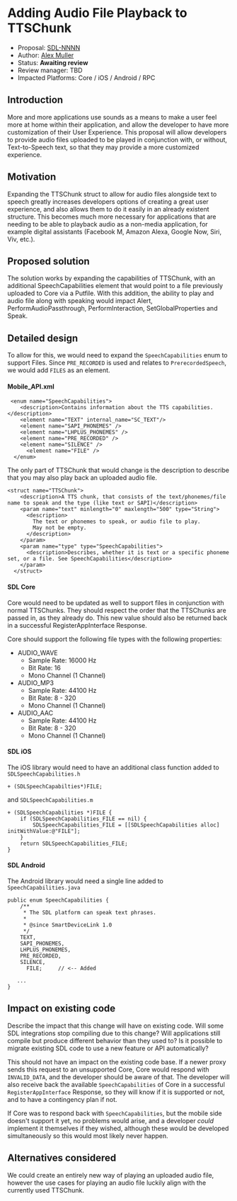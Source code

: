# Adding Audio File Playback to TTSChunk

* Proposal: [SDL-NNNN](NNNN-filename.md)
* Author: [Alex Muller](https://github.com/asm09fsu)
* Status: **Awaiting review**
* Review manager: TBD
* Impacted Platforms: Core / iOS / Android / RPC

## Introduction

More and more applications use sounds as a means to make a user feel more at home within their application, and allow the developer to have more customization of their User Experience. This proposal will allow developers to provide audio files uploaded to be played in conjunction with, or without, Text-to-Speech text, so that they may provide a more customized experience.

## Motivation

Expanding the TTSChunk struct to allow for audio files alongside text to speech greatly increases developers options of creating a great user experience, and also allows them to do it easily in an already existent structure. This becomes much more necessary for applications that are needing to be able to playback audio as a non-media application, for example digital assistants (Facebook M, Amazon Alexa, Google Now, Siri, Viv, etc.).

## Proposed solution

The solution works by expanding the capabilities of TTSChunk, with an additional SpeechCapabilities element that would point to a file previously uploaded to Core via a Putfile. With this addition, the ability to play and audio file along with speaking would impact  Alert, PerformAudioPassthrough, PerformInteraction, SetGlobalProperties and Speak.

## Detailed design

To allow for this, we would need to expand the `SpeechCapabilities` enum to support Files. Since `PRE_RECORDED` is used and relates to `PrerecordedSpeech`, we would add `FILES` as an element.

#### Mobile_API.xml
```
 <enum name="SpeechCapabilities">
    <description>Contains information about the TTS capabilities.</description>
    <element name="TEXT" internal_name="SC_TEXT"/>
    <element name="SAPI_PHONEMES" />
    <element name="LHPLUS_PHONEMES" />
    <element name="PRE_RECORDED" />
    <element name="SILENCE" />
	  <element name="FILE" />
  </enum>
```

The only part of TTSChunk that would change is the description to describe that you may also play back an uploaded audio file.
```
<struct name="TTSChunk">
    <description>A TTS chunk, that consists of the text/phonemes/file name to speak and the type (like text or SAPI)</description>
    <param name="text" minlength="0" maxlength="500" type="String">
      <description>
      	The text or phonemes to speak, or audio file to play.
      	May not be empty.
      </description>
    </param>
    <param name="type" type="SpeechCapabilities">
      <description>Describes, whether it is text or a specific phoneme set, or a file. See SpeechCapabilities</description>
    </param>
  </struct>
```

#### SDL Core
Core would need to be updated as well to support files in conjunction with normal TTSChunks. They should respect the order that the TTSChunks are passed in, as they already do. This new value should also be returned back in a successful RegisterAppInterface Response.

Core should support the following file types with the following properties:
- AUDIO_WAVE
	* Sample Rate: 16000 Hz
	* Bit Rate: 16
	* Mono Channel (1 Channel)
- AUDIO_MP3
	* Sample Rate: 44100 Hz
	* Bit Rate: 8 - 320
	* Mono Channel (1 Channel)
- AUDIO_AAC
	* Sample Rate: 44100 Hz
	* Bit Rate: 8 - 320
	* Mono Channel (1 Channel)

#### SDL iOS
The iOS library would need to have an additional class function added to `SDLSpeechCapabilities.h`
```
+ (SDLSpeechCapabilties*)FILE;
```
and `SDLSpeechCapabilities.m`
```
+ (SDLSpeechCapabilities *)FILE {
    if (SDLSpeechCapabilities_FILE == nil) {
        SDLSpeechCapabilities_FILE = [[SDLSpeechCapabilities alloc] initWithValue:@"FILE"];
    }
    return SDLSpeechCapabilities_FILE;
}
```

#### SDL Android
The Android library would need a single line added to `SpeechCapabilities.java`
```
public enum SpeechCapabilities {
	/**
	 * The SDL platform can speak text phrases.
	 *
	 * @since SmartDeviceLink 1.0
	 */
    TEXT,
    SAPI_PHONEMES,
    LHPLUS_PHONEMES,
    PRE_RECORDED,
    SILENCE,
	  FILE;		// <-- Added

   ...
}
```


## Impact on existing code

Describe the impact that this change will have on existing code. Will some SDL integrations stop compiling due to this change? Will applications still compile but produce different behavior than they used to? Is it possible to migrate existing SDL code to use a new feature or API automatically?

This should not have an impact on the existing code base. If a newer proxy sends this request to an unsupported Core, Core would respond with `INVALID_DATA`, and the developer should be aware of that. The developer will also receive back the available `SpeechCapabilities` of Core in a successful `RegisterAppInterface` Response, so they will know if it is supported or not, and to have a contingency plan if not.

If Core was to respond back with `SpeechCapabilities`, but the mobile side doesn't support it yet, no problems would arise, and a developer _could_ implement it themselves if they wished, although these would be developed simultaneously so this would most likely never happen.

## Alternatives considered

We could create an entirely new way of playing an uploaded audio file, however the use cases for playing an audio file luckily align with the currently used TTSChunk.
